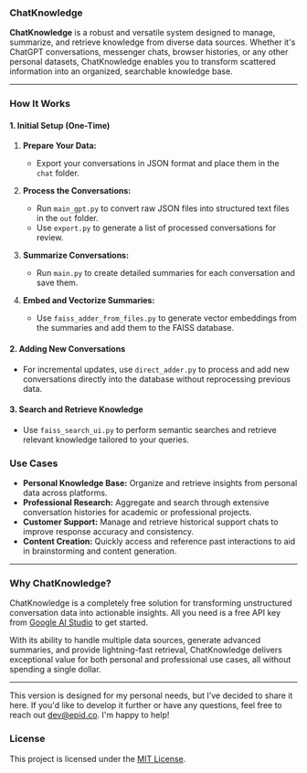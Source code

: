### **ChatKnowledge**

**ChatKnowledge** is a robust and versatile system designed to manage, summarize, and retrieve knowledge from diverse data sources. Whether it's ChatGPT conversations, messenger chats, browser histories, or any other personal datasets, ChatKnowledge enables you to transform scattered information into an organized, searchable knowledge base.

---

### **How It Works**

#### **1. Initial Setup (One-Time)**
1. **Prepare Your Data:**
   - Export your conversations in JSON format and place them in the `chat` folder.
   
2. **Process the Conversations:**
   - Run `main_gpt.py` to convert raw JSON files into structured text files in the `out` folder.
   - Use `export.py` to generate a list of processed conversations for review.

3. **Summarize Conversations:**
   - Run `main.py` to create detailed summaries for each conversation and save them.

4. **Embed and Vectorize Summaries:**
   - Use `faiss_adder_from_files.py` to generate vector embeddings from the summaries and add them to the FAISS database.

#### **2. Adding New Conversations**
- For incremental updates, use `direct_adder.py` to process and add new conversations directly into the database without reprocessing previous data.

#### **3. Search and Retrieve Knowledge**
- Use `faiss_search_ui.py` to perform semantic searches and retrieve relevant knowledge tailored to your queries.

### **Use Cases**
- **Personal Knowledge Base:** Organize and retrieve insights from personal data across platforms.
- **Professional Research:** Aggregate and search through extensive conversation histories for academic or professional projects.
- **Customer Support:** Manage and retrieve historical support chats to improve response accuracy and consistency.
- **Content Creation:** Quickly access and reference past interactions to aid in brainstorming and content generation.

---

### **Why ChatKnowledge?**
ChatKnowledge is a completely free solution for transforming unstructured conversation data into actionable insights. All you need is a free API key from [Google AI Studio](https://aistudio.google.com/apikey) to get started.

With its ability to handle multiple data sources, generate advanced summaries, and provide lightning-fast retrieval, ChatKnowledge delivers exceptional value for both personal and professional use cases, all without spending a single dollar.

---

This version is designed for my personal needs, but I’ve decided to share it here. If you'd like to develop it further or have any questions, feel free to reach out [dev@epid.co](mailto:dev@epid.co). I'm happy to help!
### **License**
This project is licensed under the [MIT License](LICENSE).

